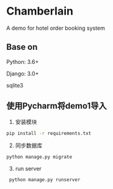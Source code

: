 Chamberlain
===============

A demo for hotel order booking system


Base on
-------

Python: 3.6+

Django: 3.0+

sqlite3

使用Pycharm将demo1导入
------

1. 安装模块

```bash
pip install -r requirements.txt
```

2. 同步数据库

```bash
python manage.py migrate
```

3. run server

```bash
 python manage.py runserver
```

